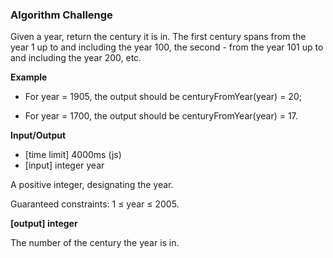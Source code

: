 ### Algorithm Challenge

Given a year, return the century it is in. The first century spans from the year 1 up to and including the year 100, the second - from the year 101 up to and including the year 200, etc.

**Example**

- For year = 1905, the output should be
centuryFromYear(year) = 20;

- For year = 1700, the output should be
centuryFromYear(year) = 17.

**Input/Output**

- [time limit] 4000ms (js)
- [input] integer year

A positive integer, designating the year.

Guaranteed constraints:
1 ≤ year ≤ 2005.

**[output] integer**

The number of the century the year is in.
